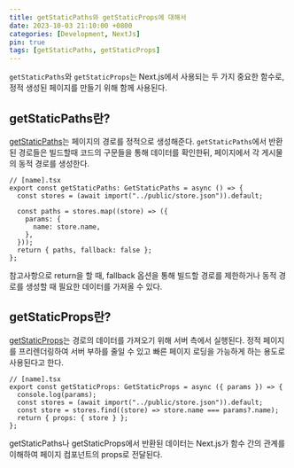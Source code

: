 ```yaml
---
title: getStaticPaths와 getStaticProps에 대해서
date: 2023-10-03 21:10:00 +0800
categories: [Development, NextJs]
pin: true
tags: [getStaticPaths, getStaticProps]
---
```


`getStaticPaths`와 `getStaticProps`는 Next.js에서 사용되는 두 가지 중요한 함수로, 정적 생성된 페이지를 만들기 위해 함께 사용된다.
<br/>

## getStaticPaths란?

[getStaticPaths](https://nextjs.org/docs/pages/building-your-application/data-fetching/get-static-paths)는 페이지의 경로를 정적으로 생성해준다. `getStaticPaths`에서 반환된 경로들은 빌드할때 코드의 구문들을 통해 데이터를 확인한뒤, 페이지에서 각 게시물의 동적 경로를 생성한다.

```tsx
// [name].tsx
export const getStaticPaths: GetStaticPaths = async () => {
  const stores = (await import("../public/store.json")).default;

  const paths = stores.map((store) => ({
    params: {
      name: store.name,
    },
  }));
  return { paths, fallback: false };
};
```

참고사항으로 return을 할 때, fallback 옵션을 통해 빌드할 경로를 제한하거나 동적 경로를 생성할 때 필요한 데이터를 가져올 수 있다.

## getStaticProps란?

[getStaticProps](https://nextjs.org/docs/pages/building-your-application/data-fetching/get-static-props)는 경로의 데이터를 가져오기 위해 서버 측에서 실행된다.
정적 페이지를 프리렌더링하여 서버 부하를 줄일 수 있고 빠른 페이지 로딩을 가능하게 하는 용도로 사용된다고 한다.

```tsx
// [name].tsx
export const getStaticProps: GetStaticProps = async ({ params }) => {
  console.log(params);
  const stores = (await import("../public/store.json")).default;
  const store = stores.find((store) => store.name === params?.name);
  return { props: { store } };
};
```

getStaticPaths나 getStaticProps에서 반환된 데이터는 Next.js가 함수 간의 관계를 이해하여 페이지 컴포넌트의 props로 전달된다.
